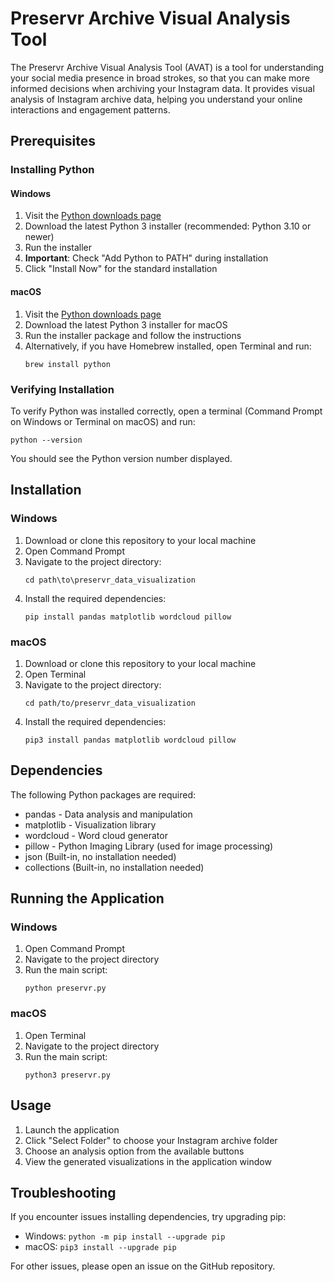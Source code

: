 # Preservr Archive Visual Analysis Tool

The Preservr Archive Visual Analysis Tool (AVAT) is a tool for understanding your social media presence in broad strokes, so that you can make more informed decisions when archiving your Instagram data. It provides visual analysis of Instagram archive data, helping you understand your online interactions and engagement patterns.

## Prerequisites

### Installing Python

#### Windows
1. Visit the [Python downloads page](https://www.python.org/downloads/)
2. Download the latest Python 3 installer (recommended: Python 3.10 or newer)
3. Run the installer
4. **Important**: Check "Add Python to PATH" during installation
5. Click "Install Now" for the standard installation

#### macOS
1. Visit the [Python downloads page](https://www.python.org/downloads/)
2. Download the latest Python 3 installer for macOS
3. Run the installer package and follow the instructions
4. Alternatively, if you have Homebrew installed, open Terminal and run:
   ```
   brew install python
   ```

### Verifying Installation
To verify Python was installed correctly, open a terminal (Command Prompt on Windows or Terminal on macOS) and run:
```
python --version
```
You should see the Python version number displayed.

## Installation

### Windows
1. Download or clone this repository to your local machine
2. Open Command Prompt
3. Navigate to the project directory:
   ```
   cd path\to\preservr_data_visualization
   ```
4. Install the required dependencies:
   ```
   pip install pandas matplotlib wordcloud pillow
   ```

### macOS
1. Download or clone this repository to your local machine
2. Open Terminal
3. Navigate to the project directory:
   ```
   cd path/to/preservr_data_visualization
   ```
4. Install the required dependencies:
   ```
   pip3 install pandas matplotlib wordcloud pillow
   ```

## Dependencies
The following Python packages are required:

- pandas - Data analysis and manipulation
- matplotlib - Visualization library
- wordcloud - Word cloud generator
- pillow - Python Imaging Library (used for image processing)
- json (Built-in, no installation needed)
- collections (Built-in, no installation needed)

## Running the Application

### Windows
1. Open Command Prompt
2. Navigate to the project directory
3. Run the main script:
   ```
   python preservr.py
   ```

### macOS
1. Open Terminal
2. Navigate to the project directory
3. Run the main script:
   ```
   python3 preservr.py
   ```

## Usage
1. Launch the application
2. Click "Select Folder" to choose your Instagram archive folder
3. Choose an analysis option from the available buttons
4. View the generated visualizations in the application window

## Troubleshooting
If you encounter issues installing dependencies, try upgrading pip:

- Windows: `python -m pip install --upgrade pip`
- macOS: `pip3 install --upgrade pip`

For other issues, please open an issue on the GitHub repository.
